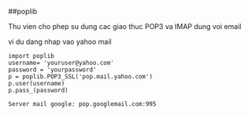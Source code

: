 ##poplib

Thu vien cho phep su dung cac giao thuc POP3 va IMAP dung voi email

vi du dang nhap vao yahoo mail
```
import poplib
username= 'youruser@yahoo.com'
password = 'yourpassword'
p = poplib.POP3_SSL('pop.mail.yahoo.com')
p.user(username)
p.pass_(password)

```

```
Server mail google: pop.googlemail.com:995
```
